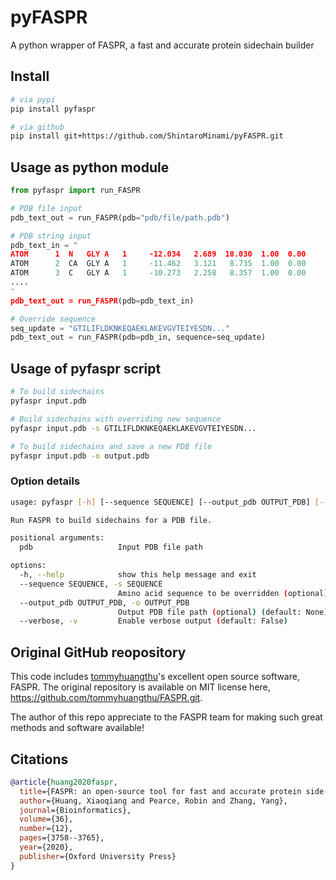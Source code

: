 # pyFASPR
A python wrapper of FASPR, a fast and accurate protein sidechain builder

## Install
``` bash
# via pypi
pip install pyfaspr

# via github
pip install git+https://github.com/ShintaroMinami/pyFASPR.git
```

## Usage as python module
``` python
from pyfaspr import run_FASPR

# PDB file input
pdb_text_out = run_FASPR(pdb="pdb/file/path.pdb")

# PDB string input
pdb_text_in = "
ATOM      1  N   GLY A   1     -12.034   2.689  10.030  1.00  0.00
ATOM      2  CA  GLY A   1     -11.462   3.121   8.735  1.00  0.00
ATOM      3  C   GLY A   1     -10.273   2.258   8.357  1.00  0.00
....
"
pdb_text_out = run_FASPR(pdb=pdb_text_in)

# Override sequence
seq_update = "GTILIFLDKNKEQAEKLAKEVGVTEIYESDN..."
pdb_text_out = run_FASPR(pdb=pdb_in, sequence=seq_update)

```

## Usage of pyfaspr script
``` bash
# To build sidechains
pyfaspr input.pdb

# Build sidechains with overriding new sequence
pyfaspr input.pdb -s GTILIFLDKNKEQAEKLAKEVGVTEIYESDN...

# To build sidechains and save a new PDB file
pyfaspr input.pdb -o output.pdb
```

### Option details
``` bash
usage: pyfaspr [-h] [--sequence SEQUENCE] [--output_pdb OUTPUT_PDB] [--verbose] pdb

Run FASPR to build sidechains for a PDB file.

positional arguments:
  pdb                   Input PDB file path

options:
  -h, --help            show this help message and exit
  --sequence SEQUENCE, -s SEQUENCE
                        Amino acid sequence to be overridden (optional) (default: None)
  --output_pdb OUTPUT_PDB, -o OUTPUT_PDB
                        Output PDB file path (optional) (default: None)
  --verbose, -v         Enable verbose output (default: False)
```


## Original GitHub reopository
This code includes [tommyhuangthu](https://github.com/tommyhuangthu)'s excellent open source software, FASPR. The original repository is available on MIT license here, https://github.com/tommyhuangthu/FASPR.git.

The author of this repo appreciate to the FASPR team for making such great methods and software available!

## Citations
``` bibtex
@article{huang2020faspr,
  title={FASPR: an open-source tool for fast and accurate protein side-chain packing},
  author={Huang, Xiaoqiang and Pearce, Robin and Zhang, Yang},
  journal={Bioinformatics},
  volume={36},
  number={12},
  pages={3758--3765},
  year={2020},
  publisher={Oxford University Press}
}
```